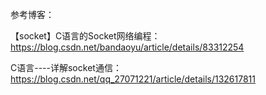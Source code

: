 

参考博客：

【socket】C语言的Socket网络编程： https://blog.csdn.net/bandaoyu/article/details/83312254

C语言----详解socket通信：https://blog.csdn.net/qq_27071221/article/details/132617811